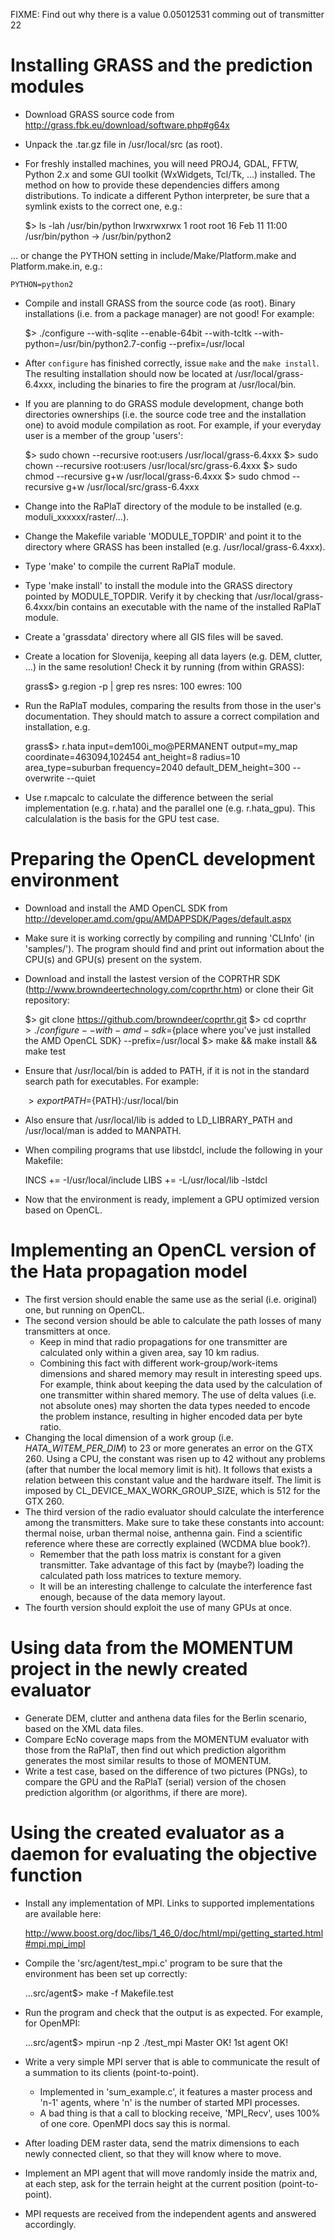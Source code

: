 FIXME: Find out why there is a value 0.05012531 comming out of transmitter 22


Installing GRASS and the prediction modules
===========================================
- Download GRASS source code from http://grass.fbk.eu/download/software.php#g64x
- Unpack the .tar.gz file in /usr/local/src (as root).
- For freshly installed machines, you will need PROJ4, GDAL, FFTW, Python 2.x and some GUI toolkit (WxWidgets, Tcl/Tk, ...) installed. The method on how to provide these dependencies differs among distributions. To indicate a different Python interpreter, be sure that a symlink exists to the correct one, e.g.:
    
    $> ls -lah /usr/bin/python
    lrwxrwxrwx 1 root root 16 Feb 11 11:00 /usr/bin/python -> /usr/bin/python2

... or change the PYTHON setting in include/Make/Platform.make and Platform.make.in, e.g.:
    
    PYTHON=python2

- Compile and install GRASS from the source code (as root). Binary installations (i.e. from a package manager) are not good! For example:

	$> ./configure --with-sqlite --enable-64bit --with-tcltk --with-python=/usr/bin/python2.7-config --prefix=/usr/local

- After `configure` has finished correctly, issue `make` and the `make install`. The resulting installation should now be located at /usr/local/grass-6.4xxx, including the binaries to fire the program at /usr/local/bin.
- If you are planning to do GRASS module development, change both directories ownerships (i.e. the source code tree and the installation one) to avoid module compilation as root. For example, if your everyday user is a member of the group 'users':

	$> sudo chown --recursive root:users /usr/local/grass-6.4xxx
	$> sudo chown --recursive root:users /usr/local/src/grass-6.4xxx
	$> sudo chmod --recursive g+w /usr/local/grass-6.4xxx
	$> sudo chmod --recursive g+w /usr/local/src/grass-6.4xxx

- Change into the RaPlaT directory of the module to be installed (e.g. moduli_xxxxxx/raster/...).
- Change the Makefile variable 'MODULE_TOPDIR' and point it to the directory where GRASS has been installed (e.g. /usr/local/grass-6.4xxx).
- Type 'make' to compile the current RaPlaT module.
- Type 'make install' to install the module into the GRASS directory pointed by MODULE_TOPDIR. Verify it by checking that /usr/local/grass-6.4xxx/bin contains an executable with the name of the installed RaPlaT module.
- Create a 'grassdata' directory where all GIS files will be saved.
- Create a location for Slovenija, keeping all data layers (e.g. DEM, clutter, ...) in the same resolution! Check it by running (from within GRASS):

	grass$> g.region -p | grep res
	nsres:      100
	ewres:      100

- Run the RaPlaT modules, comparing the results from those in the user's documentation. They should match to assure a correct compilation and installation, e.g.

    grass$> r.hata input=dem100i_mo@PERMANENT output=my_map coordinate=463094,102454 ant_height=8 radius=10 area_type=suburban frequency=2040 default_DEM_height=300 --overwrite --quiet

- Use r.mapcalc to calculate the difference between the serial implementation (e.g. r.hata) and the parallel one (e.g. r.hata_gpu). This calculalation is the basis for the GPU test case.


Preparing the OpenCL development environment
============================================
- Download and install the AMD OpenCL SDK from http://developer.amd.com/gpu/AMDAPPSDK/Pages/default.aspx
- Make sure it is working correctly by compiling and running 'CLInfo' (in 'samples/'). The program should find and print out information about the CPU(s) and GPU(s) present on the system.
- Download and install the lastest version of the COPRTHR SDK (http://www.browndeertechnology.com/coprthr.htm) or clone their Git repository:

    $> git clone https://github.com/browndeer/coprthr.git
    $> cd coprthr
    $> ./configure --with-amd-sdk=${place where you've just installed the AMD OpenCL SDK} --prefix=/usr/local
    $> make && make install && make test

- Ensure that /usr/local/bin is added to PATH, if it is not in the standard search path for executables. For example:

    $> export PATH=${PATH}:/usr/local/bin

- Also ensure that /usr/local/lib is added to LD_LIBRARY_PATH and /usr/local/man is added to MANPATH.
- When compiling programs that use libstdcl, include the following in your Makefile:

    INCS += -I/usr/local/include
    LIBS += -L/usr/local/lib -lstdcl

- Now that the environment is ready, implement a GPU optimized version based on OpenCL.


Implementing an OpenCL version of the Hata propagation model
============================================================
- The first version should enable the same use as the serial (i.e. original) one, but running on OpenCL.
- The second version should be able to calculate the path losses of many transmitters at once.
    * Keep in mind that radio propagations for one transmitter are calculated only within a given area, say 10 km radius.
    * Combining this fact with different work-group/work-items dimensions and shared memory may result in interesting speed ups. For example, think about keeping the data used by the calculation of one transmitter within shared memory. The use of delta values (i.e. not absolute ones) may shorten the data types needed to encode the problem instance, resulting in higher encoded data per byte ratio.
- Changing the local dimension of a work group (i.e. _HATA_WITEM_PER_DIM_) to 23 or more generates an error on the GTX 260. Using a CPU, the constant was risen up to 42 without any problems (after that number the local memory limit is hit). It follows that exists a relation between this constant value and the hardware itself. The limit is imposed by CL_DEVICE_MAX_WORK_GROUP_SIZE, which is 512 for the GTX 260.
- The third version of the radio evaluator should calculate the interference among the transmitters. Make sure to take these constants into account: thermal noise, urban thermal noise, anthenna gain. Find a scientific reference where these are correctly explained (WCDMA blue book?).
    * Remember that the path loss matrix is constant for a given transmitter. Take advantage of this fact by (maybe?) loading the calculated path loss matrices to texture memory.
    * It will be an interesting challenge to calculate the interference fast enough, because of the data memory layout.
- The fourth version should exploit the use of many GPUs at once.


Using data from the MOMENTUM project in the newly created evaluator
===================================================================
- Generate DEM, clutter and anthena data files for the Berlin scenario, based on the XML data files.
- Compare EcNo coverage maps from the MOMENTUM evaluator with those from the RaPlaT, then find out which prediction algorithm generates the most similar results to those of MOMENTUM.
- Write a test case, based on the difference of two pictures (PNGs), to compare the GPU and the RaPlaT (serial) version of the chosen prediction algorithm (or algorithms, if there are more).


Using the created evaluator as a daemon for evaluating the objective function
=============================================================================
- Install any implementation of MPI. Links to supported implementations are available here:

    http://www.boost.org/doc/libs/1_46_0/doc/html/mpi/getting_started.html#mpi.mpi_impl

- Compile the 'src/agent/test_mpi.c' program to be sure that the environment has been set up correctly:
    
    ...src/agent$> make -f Makefile.test

- Run the program and check that the output is as expected. For example, for OpenMPI:

    ...src/agent$> mpirun -np 2 ./test_mpi
    Master OK!
    1st agent OK!

- Write a very simple MPI server that is able to communicate the result of a summation to its clients (point-to-point).
    * Implemented in 'sum_example.c', it features a master process and 'n-1' agents, where 'n' is the number of started MPI processes.
    * A bad thing is that a call to blocking receive, 'MPI_Recv', uses 100% of one core. OpenMPI docs say this is normal.

- After loading DEM raster data, send the matrix dimensions to each newly connected client, so that they will know where to move.
- Implement an MPI agent that will move randomly inside the matrix and, at each step, ask for the terrain height at the current position (point-to-point).
- MPI requests are received from the independent agents and answered accordingly.


